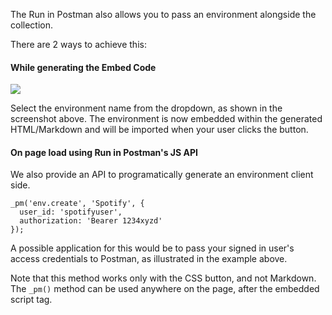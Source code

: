 The Run in Postman also allows you to pass an environment alongside the collection.

There are 2 ways to achieve this:

#### While generating the Embed Code

![](https://www.getpostman.com/img/v2/docs/environments/share_select_env.png)

Select the environment name from the dropdown, as shown in the screenshot above. The environment is now embedded within the generated HTML/Markdown and will be imported when your user clicks the button.

#### On page load using Run in Postman's JS API

We also provide an API to programatically generate an environment client side.

    _pm('env.create', 'Spotify', {
      user_id: 'spotifyuser',
      authorization: 'Bearer 1234xyzd'
    });

A possible application for this would be to pass your signed in user's access credentials to Postman, as illustrated in the example above.

Note that this method works only with the CSS button, and not Markdown. The `_pm()` method can be used anywhere on the page, after the embedded script tag.
